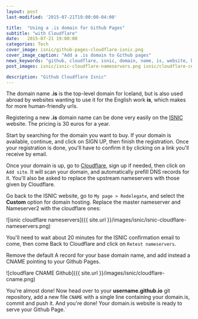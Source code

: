```yaml
---
layout: post
last-modified: '2015-07-21T19:00:00-04:00'

title:  "Using a .is domain for Github Pages"
subtitle: "with Cloudflare"
date:   2015-07-21 19:00:00
categories: Tech
cover_image: isnic/github-pages-cloudflare-isnic.png
cover_image_caption: "Add a .is domain to Github pages"
news_keywords: "github, cloudflare, isnic, domain, name, is, website, hosting, cname"
post_images: isnic/isnic-cloudflare-nameservers.png isnic/cloudflare-cname.png

description: "Github Cloudflare Isnic"
---
```


The domain name **.is** is the top-level domain for Iceland, but is also used
abroad by websites wanting to use it for the English work **is**, which makes for more human-friendly urls.


Registering a new **.is** domain name can be done very easily on the
[ISNIC](https://www.isnic.is/en/) website. The pricing is 30 euros for a year.

<!--more-->

Start by searching for the domain you want to buy.  If your domain is available,
continue, and click on SIGN UP, then finish the registration. Once your
registration is done, you'll have to confirm it by
clicking on a link you'll receive by email.


Once your domain is up, go to [Cloudflare](https://www.cloudflare.com), sign up
if needed, then click on `Add site`. It will scan your domain, and
automatically prefill DNS records for it. You'll
also be asked to replace the upstream nameservers with those given by
Cloudflare.

Go back to the ISNIC website, go to `My page > Redelegate`, and select the
**Custom** option for domain hosting. Replace the master nameserver and
Nameserver2 with the cloudflare ones:


![isnic cloudflare nameservers]({{ site.url }}/images/isnic/isnic-cloudflare-nameservers.png)


You'll need to wait about 20 minutes for the ISNIC confirmation email to come,
then come Back to Cloudflare and click on `Retest nameservers`.

Remove the default A record for your base domain name, and add instead
a CNAME pointing to your Github Pages.


![cloudflare CNAME Github]({{ site.url }}/images/isnic/cloudflare-cname.png)


You're almost done! Now head over to your **username.github.io** git repository,
add a new file `CNAME` with a single line containing your domain.is, commit and
push it. And you're done! Your domain.is website is ready to serve your Github
Page.`
